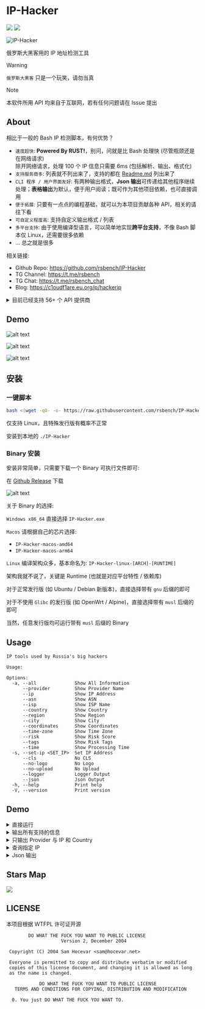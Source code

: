 # IP-Hacker

![](https://hitscounter.dev/api/hit?url=https%3A%2F%2Fgithub.com%2Frsbench%2Frsbench&label=&icon=github&color=%23160d27) ![](https://img.shields.io/crates/v/IP-Hacker)

![IP-Hacker](https://socialify.git.ci/rsbench/IP-Hacker/image?custom_description=%E4%B8%80%E6%AC%BE%E8%B7%A8%E5%B9%B3%E5%8F%B0%E3%80%81%E9%AB%98%E6%80%A7%E8%83%BD%E3%80%81%E6%98%93%E4%BD%BF%E7%94%A8%E3%80%81CLI+%E5%8F%8B%E5%A5%BD%E7%9A%84+IP+%E6%89%B9%E9%87%8F%E6%A3%80%E6%B5%8B%E5%B7%A5%E5%85%B7&description=1&font=Jost&forks=1&language=1&name=1&owner=1&pattern=Circuit+Board&stargazers=1&theme=Auto)

俄罗斯大黑客用的 IP 地址检测工具

> [!WARNING]
> `俄罗斯大黑客` 只是一个玩笑，请勿当真

> [!NOTE]
> 本软件所用 API 均来自于互联网，若有任何问题请在 Issue 提出

## About

相比于一般的 Bash IP 检测脚本，有何优势？
- `速度超快`: **Powered By RUST!**，别问，问就是比 Bash 处理快 (尽管瓶颈还是在网络请求) \
    除开网络请求，处理 100 个 IP 信息只需要 6ms (包括解析、输出、格式化)
- `支持服务商多`: 列表就不列出来了，支持的都在 [Readme.md](https://github.com/rsbench/IP-Hacker/blob/main/README.md) 列出来了
- `CLI 程序 / 用户界面友好`: 有两种输出格式，**Json 输出**可传递给其他程序继续处理；**表格输出**为默认，便于用户阅读；既可作为其他项目依赖，也可直接调用
- `便于拓展`: 只要有一点点的编程基础，就可以为本项目贡献各种 API，相关的请往下看
- `可自定义程度高`: 支持自定义输出格式 / 列表
- `多平台支持`: 由于使用编译型语言，可以简单地实现**跨平台支持**，不像 Bash 脚本仅 Linux，还需要很多依赖
- ... 总之就是很多

相关链接:
- Github Repo: <https://github.com/rsbench/IP-Hacker>
- TG Channel: <https://t.me/rsbench>
- TG Chat: <https://t.me/rsbench_chat>
- Blog: https://c1oudf1are.eu.org/p/hackerip


<details>
  <summary>目前已经支持 56+ 个 API 提供商</summary>

  - abstractapi.com
  - apiip.net
  - apilayer.com
  - apip.cc
  - Baidu
  - biantailajiao.com
  - Bilibili
  - Cloudflare
  - cz88.net
  - dashi.163.com
  - db-ip.com
  - freeaiapi.com
  - groapify.com
  - geoplugin.net
  - hsselite.com
  - httpbin.org
  - ip2location.io
  - ip125.com
  - ip233.cn
  - ip234.in
  - ip-api.com
  - ipcheck.ing
  - ipcheck.ing Maxmind
  - iplark.com Digital Element
  - iplark.com Ip-Api
  - iplark.com IpData
  - iplark.com IpStack
  - iplark.com Maxmind
  - iplark.com Moe
  - iplark.com Moon
  - ip.sb
  - ipapi.co
  - ipapi.is
  - ipbase.com
  - ipdata.co
  - ipgeolocation.io
  - ipinfo.io
  - ipip.net
  - ipleak.net
  - iplocation.net
  - ipquery.io
  - ipw.cn
  - ipwho.is
  - ipwhois.app
  - itdog.cn
  - keycdn.com
  - maptiler.com
  - meituan.com
  - myip.la
  - myip.wtf
  - nameless13.xyz
  - qq.com
  - realip.cc
  - reallyfreegeoip.org
  - taobao.com
  - vvhan.com

</details>

## Demo

![alt text](<https://53e534f.webp.li/p/hackerip/2025-06-24 04-49-49.gif>)

![alt text](https://53e534f.webp.li/p/hackerip/image.png)

![alt text](https://53e534f.webp.li/p/hackerip/image-1.png)

## 安装

### 一键脚本

```bash
bash <(wget -qO- -o- https://raw.githubusercontent.com/rsbench/IP-Hacker/refs/heads/main/install.sh)
```

仅支持 Linux，且特殊发行版有概率不正常

安装到本地的 `./IP-Hacker`

### Binary 安装

安装非常简单，只需要下载一个 Binary 可执行文件即可:

在 [Github Release](https://github.com/rsbench/IP-Hacker/releases/tag/latest) 下载

![alt text](https://53e534f.webp.li/p/hackerip/image-2.png)

关于 Binary 的选择: 

`Windows x86_64` 直接选择 `IP-Hacker.exe`

`Macos` 请根据自己的芯片选择:
- `IP-Hacker-macos-amd64`
- `IP-Hacker-macos-arm64`

`Linux` 编译架构众多，基本命名为: `IP-Hacker-linux-[ARCH]-[RUNTIME]`

架构我就不说了，关键是 Runtime (也就是对应平台特性 / 依赖库)

对于正常发行版 (如 Ubuntu / Debian 新版本)，直接选择带有 `gnu` 后缀的即可

对于不使用 `Glibc` 的发行版 (如 OpenWrt / Alpine)，直接选择带有 `musl` 后缀的即可

当然，任意发行版均可运行带有 `musl` 后缀的 Binary

## Usage
```
IP tools used by Russia's big hackers

Usage: 

Options:
  -a, --all              Show All Information
      --provider         Show Provider Name
      --ip               Show IP Address
      --asn              Show ASN
      --isp              Show ISP Name
      --country          Show Country
      --region           Show Region
      --city             Show City
      --coordinates      Show Coordinates
      --time-zone        Show Time Zone
      --risk             Show Risk Score
      --tags             Show Risk Tags
      --time             Show Processing Time
  -s, --set-ip <SET_IP>  Set IP Address
      --cls              No CLS
      --no-logo          No Logo
      --no-upload        No Upload
      --logger           Logger Output
      --json             Json Output
  -h, --help             Print help
  -V, --version          Print version
```

## Demo

<details>
  <summary>直接运行</summary>

  ```bash
  ./IP-Hacker
  ```

  ![RIwPKKnQ3WNR5ZkEsc0sXTEgBPBXuhFZ.webp](https://www.nodeimage.com/i/9617/RIwPKKnQ3WNR5ZkEsc0sXTEgBPBXuhFZ.png)

</details>

<details>
  <summary>输出所有支持的信息</summary>

  ```bash
  ./IP-Hacker --all
  ```

  ![GNZSriny3WNR5bdCsc0sxIfaCZ0DjPnX.webp](https://www.nodeimage.com/i/9617/GNZSriny3WNR5bdCsc0sxIfaCZ0DjPnX.png)

</details>

<details>
  <summary>只输出 Provider 与 IP 和 Country</summary>

  > [!TIP]
  > 还有更多的搭配，请自行尝试

  ```bash
  ./IP-Hacker --provider --ip --country
  ```

  ![e2mVtKn13WNR5Zl9sc0smZwcLEFT92xw.webp](https://www.nodeimage.com/i/9617/e2mVtKn13WNR5Zl9sc0smZwcLEFT92xw.png)

</details>

<details>
  <summary>查询指定 IP</summary>

  ```bash
  ./IP-Hacker --set-ip 11.45.1.4
  ```

  ![IYeSaXnp3WNR5YfFsc0sIxtpkPjBXReA.webp](https://www.nodeimage.com/i/9617/IYeSaXnp3WNR5YfFsc0sIxtpkPjBXReA.png)

</details>

<details>
  <summary>Json 输出</summary>

  ```bash
  ./IP-Hacker --json | jq
  ```

  ![R1b4zpnR3WNR5WiGsc0s4UXMlVEG3NXV.webp](https://www.nodeimage.com/i/9617/R1b4zpnR3WNR5WiGsc0s4UXMlVEG3NXV.png)

  输出过多，仅截取部分

</details>

## Stars Map

![](https://starchart.cc/rsbench/IP-Hacker.svg)

## LICENSE

本项目根据 WTFPL 许可证开源

```
        DO WHAT THE FUCK YOU WANT TO PUBLIC LICENSE 
                    Version 2, December 2004 

 Copyright (C) 2004 Sam Hocevar <sam@hocevar.net> 

 Everyone is permitted to copy and distribute verbatim or modified 
 copies of this license document, and changing it is allowed as long 
 as the name is changed. 

            DO WHAT THE FUCK YOU WANT TO PUBLIC LICENSE 
   TERMS AND CONDITIONS FOR COPYING, DISTRIBUTION AND MODIFICATION 

  0. You just DO WHAT THE FUCK YOU WANT TO.
```